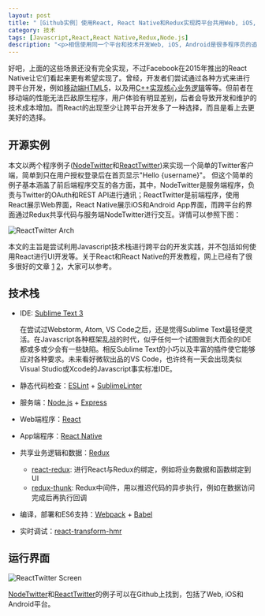 ```yaml
---
layout: post
title: "［Github实例］使用React, React Native和Redux实现跨平台共用Web, iOS, Android的核心代码"
category: 技术
tags: [Javascript,React,React Native,Redux,Node.js]
description: "<p>相信使用同一个平台和技术开发Web, iOS, Android是很多程序员的追求，也是很多创业公司和产品经理的梦想。而如果核心的业务逻辑代码能够跨平台共用，那更是梦寐以求的事情了。试想，创业公司不用再忍受Android/iOS应聘者的拒绝，只要招几个互为备份的Javascript开发就可以搞定跨平台开发；同一个业务Bug不再担心iOS改好了而Android还没fix，只要改一行JS代码就可以修正各平台；iOS App可以实现即时部署，再也不用在线上bug火烧眉毛的时候还得等待苹果漫长的审核期；如此种种，程序员和产品经理终于可以和谐相处了 :D</p>"
---
```


好吧，上面的这些场景还没有完全实现，不过Facebook在2015年推出的React Native让它们看起来更有希望实现了。曾经，开发者们尝试通过各种方式来进行跨平台开发，例如[移动端HTML5](http://techcrunch.com/2012/09/11/mark-zuckerberg-our-biggest-mistake-with-mobile-was-betting-too-much-on-html5/)，以及用[C++实现核心业务逻辑](http://oleb.net/blog/2014/05/how-dropbox-uses-cplusplus-cross-platform-development/)等等。但前者在移动端的性能无法匹敌原生程序，用户体验有明显差别，后者会导致开发和维护的技术成本增加。而React的出现至少让跨平台开发多了一种选择，而且是看上去更美好的选择。

## 开源实例

本文以两个程序例子([NodeTwitter](https://github.com/xuyuanme/NodeTwitter)和[ReactTwitter](https://github.com/xuyuanme/ReactTwitter))来实现一个简单的Twitter客户端，简单到只在用户授权登录后在首页显示"Hello {username}"。 但这个简单的例子基本涵盖了前后端程序交互的各方面，其中，NodeTwitter是服务端程序，负责与Twitter的OAuth和REST API进行通讯；ReactTwitter是前端程序，使用React展示Web界面，React Native展示iOS和Android App界面，而跨平台的界面通过Redux共享代码与服务端NodeTwitter进行交互。详情可以参照下图：

![ReactTwitter Arch](http://xuyuan.me/img/react-twitter-arch.jpg)

本文的主旨是尝试利用Javascript技术栈进行跨平台的开发实践，并不包括如何使用React进行UI开发等。关于React和React Native的开发教程，网上已经有了很多很好的文章 [1](https://github.com/enaqx/awesome-react) [2](https://github.com/jondot/awesome-react-native)，大家可以参考。

## 技术栈

- IDE: [Sublime Text 3](http://www.sublimetext.com/3)

  在尝试过Webstorm, Atom, VS Code之后，还是觉得Sublime Text最轻便灵活。在Javascript各种框架乱战的时代，似乎任何一个试图做到大而全的IDE都或多或少会有一些缺陷。相反Sublime Text的小巧以及丰富的插件使它能够应对各种要求。未来看好微软出品的VS Code，也许终有一天会出现类似Visual Studio或Xcode的Javascript事实标准IDE。
  
- 静态代码检查：[ESLint](http://eslint.org/) + [SublimeLinter](http://sublimelinter.com)
- 服务端：[Node.js](https://nodejs.org/) + [Express](http://expressjs.com/)
- Web端程序：[React](https://facebook.github.io/react/)
- App端程序：[React Native](https://facebook.github.io/react-native/)
- 共享业务逻辑和数据：[Redux](https://reduxframework.com/)
  - [react-redux](https://github.com/rackt/react-redux): 进行React与Redux的绑定，例如将业务数据和函数绑定到UI
  - [redux-thunk](https://github.com/gaearon/redux-thunk): Redux中间件，用以推迟代码的异步执行，例如在数据访问完成后再执行回调
- 编译，部署和ES6支持：[Webpack](https://webpack.github.io/) + [Babel](https://babeljs.io/)
- 实时调试：[react-transform-hmr](https://github.com/gaearon/react-transform-hmr)

## 运行界面

![ReactTwitter Screen](http://xuyuan.me/img/react-twitter-screen.jpg)

[NodeTwitter](https://github.com/xuyuanme/NodeTwitter)和[ReactTwitter](https://github.com/xuyuanme/ReactTwitter)的例子可以在Github上找到，包括了Web, iOS和Android平台。
